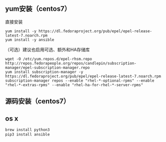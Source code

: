 ## yum安装（centos7）

直接安装


```
yum install -y https://dl.fedoraproject.org/pub/epel/epel-release-latest-7.noarch.rpm
yum install -y ansible
```

（可选）建议也启用可选、额外和HA存储库

```shell
wget -O /etc/yum.repos.d/epel-rhsm.repo http://repos.fedorapeople.org/repos/candlepin/subscription-manager/epel-subscription-manager.repo
yum install subscription-manager -y https://dl.fedoraproject.org/pub/epel/epel-release-latest-7.noarch.rpm
subscription-manager repos --enable "rhel-*-optional-rpms" --enable "rhel-*-extras-rpms" --enable "rhel-ha-for-rhel-*-server-rpms"
```

## 源码安装（centos7）



## os x

```bash
brew install python3
pip3 install ansible
```

